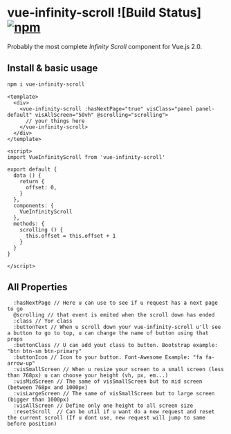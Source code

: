 # vue-infinity-scroll ![Build Status] [![npm](https://img.shields.io/npm/v/vue-multiselect.svg)](https://www.npmjs.com/package/vue-infinity-scroll)
Probably the most complete *Infinity Scroll* component for Vue.js 2.0.

## Install & basic usage

```bash
npm i vue-infinity-scroll
```

```vue
<template>
  <div>
    <vue-infinity-scroll :hasNextPage="true" visClass="panel panel-default" visAllScreen="50vh" @scrolling="scrolling">
      // your things here
    </vue-infinity-scroll>
  </div>
</template>

<script>
import VueInfinityScroll from 'vue-infinity-scroll'

export default {
  data () {
    return {
      offset: 0,
    }
  },
  components: {
    VueInfinityScroll
  },
  methods: {
    scrolling () {
      this.offset = this.offset + 1
    }
  }
}

</script>
```

## All Properties

```jade
  :hasNextPage // Here u can use to see if u request has a next page to go
  @scrolling // that event is emited when the scroll down has ended
  :class // Yor class
  :buttonText // When u scroll down your vue-infinity-scroll u'll see a button to go to top, u can change the name of button using that props
  :buttonClass // U can add yout class to button. Bootstrap example: "btn btn-sm btn-primary"
  :buttonIcon // Icon to your button. Font-Awesome Example: "fa fa-arrow-up"
  :visSmallScreen // When u resize your screen to a small screen (less than 768px) u can choose your height (vh, px, em...)
  :visMidScreen // The same of visSmallScreen but to mid screen (between 768px and 1000px)
  :visLargeScreen // The same of visSmallScreen but to large screen (bigger than 1000px)
  :visAllScreen // Define only one height to all screen size
  :resetScroll  // Can be util if u want do a new request and reset the current scroll (If u dont use, new request will jump to same before position)

```
